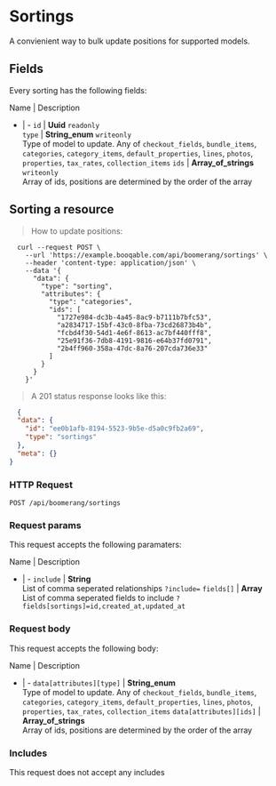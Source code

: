 # Sortings

A convienient way to bulk update positions for supported models.

## Fields
Every sorting has the following fields:

Name | Description
- | -
`id` | **Uuid** `readonly`<br>
`type` | **String_enum** `writeonly`<br>Type of model to update. Any of `checkout_fields`, `bundle_items`, `categories`, `category_items`, `default_properties`, `lines`, `photos`, `properties`, `tax_rates`, `collection_items`
`ids` | **Array_of_strings** `writeonly`<br>Array of ids, positions are determined by the order of the array


## Sorting a resource



> How to update positions:

```shell
  curl --request POST \
    --url 'https://example.booqable.com/api/boomerang/sortings' \
    --header 'content-type: application/json' \
    --data '{
      "data": {
        "type": "sorting",
        "attributes": {
          "type": "categories",
          "ids": [
            "1727e984-dc3b-4a45-8ac9-b7111b7bfc53",
            "a2834717-15bf-43c0-8fba-73cd26873b4b",
            "fcbd4f30-54d1-4e6f-8613-ac7bf440fff8",
            "25e91f36-7db8-4191-9816-e64b37fd0791",
            "2b4ff960-358a-47dc-8a76-207cda736e33"
          ]
        }
      }
    }'
```

> A 201 status response looks like this:

```json
  {
  "data": {
    "id": "ee0b1afb-8194-5523-9b5e-d5a0c9fb2a69",
    "type": "sortings"
  },
  "meta": {}
}
```

### HTTP Request

`POST /api/boomerang/sortings`

### Request params

This request accepts the following paramaters:

Name | Description
- | -
`include` | **String**<br>List of comma seperated relationships `?include=`
`fields[]` | **Array**<br>List of comma seperated fields to include `?fields[sortings]=id,created_at,updated_at`


### Request body

This request accepts the following body:

Name | Description
- | -
`data[attributes][type]` | **String_enum**<br>Type of model to update. Any of `checkout_fields`, `bundle_items`, `categories`, `category_items`, `default_properties`, `lines`, `photos`, `properties`, `tax_rates`, `collection_items`
`data[attributes][ids]` | **Array_of_strings**<br>Array of ids, positions are determined by the order of the array


### Includes

This request does not accept any includes